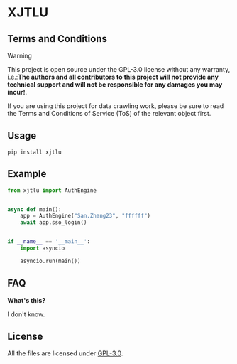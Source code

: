 # XJTLU

## Terms and Conditions

> [!WARNING]
> This project is open source under the GPL-3.0 license without any warranty, i.e.:**The authors and all contributors to this project will not provide any technical support and will not be responsible for any damages you may incur!**.
>
> If you are using this project for data crawling work, please be sure to read the Terms and Conditions of Service (ToS)
> of the relevant object first.

## Usage

```shell
pip install xjtlu
```

## Example

```python
from xjtlu import AuthEngine


async def main():
    app = AuthEngine("San.Zhang23", "ffffff")
    await app.sso_login()


if __name__ == '__main__':
    import asyncio

    asyncio.run(main())
```

## FAQ

**What's this?**

I don't know.

## License

All the files are licensed under [GPL-3.0](./LICENSE).
